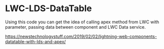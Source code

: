 # LWC-LDS-DataTable
Using this code you can get the idea of calling apex method from LWC with parameter, passing data between component and  LWC Data service.

https://newstechnologystuff.com/2019/02/02/lightning-web-components-datatable-with-lds-and-apex/
